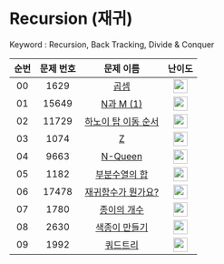 # Recursion (재귀)

Keyword : Recursion, Back Tracking, Divide & Conquer

|          순번          |        문제 번호         |        문제 이름         |         난이도          |
| :-----: | :-----: | :-----: | :-----: |
| 00 | 1629 | <a href="https://www.acmicpc.net/problem/1629" target="_blank">곱셈</a> | <img height="25px" width="25px" src="https://static.solved.ac/tier_small/10.svg"/> |
| 01 | 15649 | <a href="https://www.acmicpc.net/problem/15649" target="_blank">N과 M (1)</a> | <img height="25px" width="25px" src="https://static.solved.ac/tier_small/8.svg"/> |
| 02 | 11729 | <a href="https://www.acmicpc.net/problem/11729" target="_blank">하노이 탑 이동 순서</a> | <img height="25px" width="25px" src="https://static.solved.ac/tier_small/11.svg"/> |
| 03 | 1074 | <a href="https://www.acmicpc.net/problem/1074" target="_blank">Z</a> | <img height="25px" width="25px" src="https://static.solved.ac/tier_small/10.svg"/> |
| 04 | 9663 | <a href="https://www.acmicpc.net/problem/9663" target="_blank">N-Queen</a> | <img height="25px" width="25px" src="https://static.solved.ac/tier_small/12.svg"/> |
| 05 | 1182 | <a href="https://www.acmicpc.net/problem/1182" target="_blank">부분수열의 합</a> | <img height="25px" width="25px" src="https://static.solved.ac/tier_small/9.svg"/> |
| 06 | 17478 | <a href="https://www.acmicpc.net/problem/17478" target="_blank">재귀함수가 뭔가요?</a> | <img height="25px" width="25px" src="https://static.solved.ac/tier_small/6.svg"/> |
| 07 | 1780 | <a href="https://www.acmicpc.net/problem/1780" target="_blank">종이의 개수</a> | <img height="25px" width="25px" src="https://static.solved.ac/tier_small/9.svg"/> |
| 08 | 2630 | <a href="https://www.acmicpc.net/problem/2630" target="_blank">색종이 만들기</a> | <img height="25px" width="25px" src="https://static.solved.ac/tier_small/9.svg"/> |
| 09 | 1992 | <a href="https://www.acmicpc.net/problem/1992" target="_blank">쿼드트리</a> | <img height="25px" width="25px" src="https://static.solved.ac/tier_small/10.svg"/> |